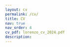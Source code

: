 ```yaml
---
layout: cv
permalink: /cv/
title: CV
nav: true
nav_order: 4
cv_pdf: lorenzo_cv_2024.pdf
description: 
---
```

